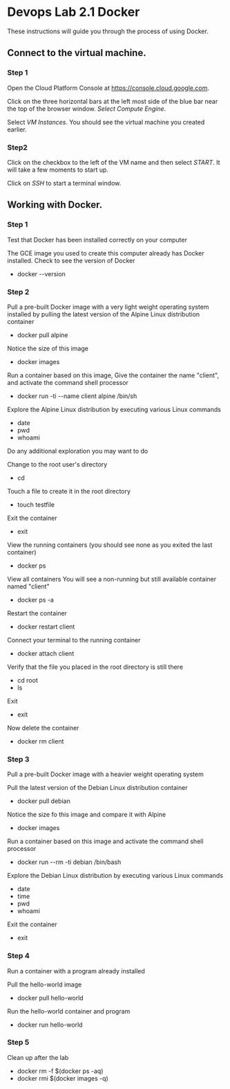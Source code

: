 # Devops Lab 2.1 Docker

These instructions will guide you through the process of using Docker.

## Connect to the virtual machine.

### Step 1 

Open the Cloud Platform Console at https://console.cloud.google.com.

Click on the three horizontal bars at the left most side of the blue bar near the top
of the browser window. _Select Compute Engine_.

Select _VM Instances_. You should see the virtual machine you created earlier.

### Step2

Click on the checkbox to the left of the VM name and then select _START_. It will take a few moments to start up.

Click on _SSH_ to start a terminal window.

## Working with Docker.

### Step 1

Test that Docker has been installed correctly on your computer

The GCE image you used to create this computer already has Docker installed.
Check to see the version of Docker

* docker --version

### Step 2

Pull a pre-built Docker image with a very light weight operating system installed
by pulling the latest version of the Alpine Linux distribution container

* docker pull alpine

Notice the size of this image 

* docker images

Run a container based on this image, Give the container the name "client",
and activate the command shell processor

* docker run -ti --name client alpine /bin/sh

Explore the Alpine Linux distribution by executing various Linux commands

* date
* pwd
* whoami

Do any additional exploration you may want to do

Change to the root user's directory

* cd

Touch a file to create it in the root directory

* touch testfile

Exit the container

* exit

View the running containers (you should see none as you exited the last container)

* docker ps

View all containers
You will see a non-running but still available container named "client"

* docker ps -a

Restart the container

* docker restart client

Connect your terminal to the running container

* docker attach client

Verify that the file you placed in the root directory is still there

* cd root
* ls

Exit 

* exit

Now delete the container
* docker rm client

### Step 3

Pull a pre-built Docker image with a heavier weight operating system

Pull the latest version of the Debian Linux distribution container

* docker pull debian

Notice the size fo this image and compare it with Alpine

* docker images 

Run a container based on this image and activate the command shell processor

* docker run --rm -ti debian /bin/bash

Explore the Debian Linux distribution by executing various Linux commands

* date
* time
* pwd
* whoami

Exit the container

* exit

### Step 4

Run a container with a program already installed

Pull the hello-world image

* docker pull hello-world

Run the hello-world container and program

* docker run hello-world

### Step 5

Clean up after the lab

* docker rm -f $(docker ps -aq)
* docker rmi $(docker images -q)


